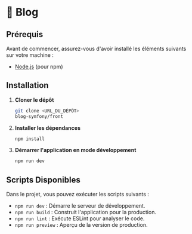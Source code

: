 
# 📘 Blog


## Prérequis

Avant de commencer, assurez-vous d'avoir installé les éléments suivants sur votre machine :

- [Node.js](https://nodejs.org/) (pour npm)

## Installation

1. **Cloner le dépôt**

   ```bash
   git clone <URL_DU_DÉPÔT>
   blog-symfony/front
   ```

2. **Installer les dépendances**

   ```bash
   npm install
   ```

3. **Démarrer l'application en mode développement**

   ```bash
   npm run dev
   ```

## Scripts Disponibles

Dans le projet, vous pouvez exécuter les scripts suivants :

- `npm run dev` : Démarre le serveur de développement.
- `npm run build` : Construit l'application pour la production.
- `npm run lint` : Exécute ESLint pour analyser le code.
- `npm run preview` : Aperçu de la version de production.

